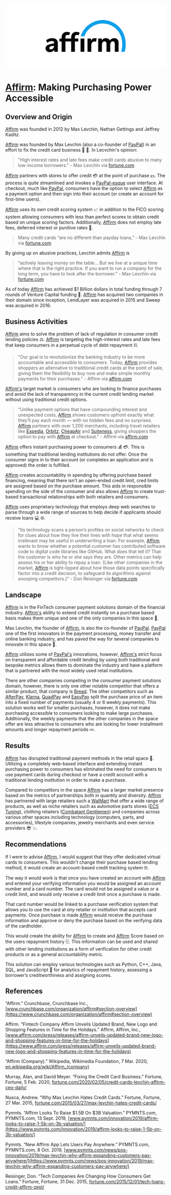 [![Affirm_Logo](/assets/img/affirm_logo.png)](https://www.affirm.com/)
# [Affirm](https://www.affirm.com/): Making Purchasing Power Accessible
 
## Overview and Origin
 
[Affirm](https://www.affirm.com/) was founded in 2012 by Max Levchin, Nathan Gettings and Jeffrey Kaditz.
 
[Affirm](https://www.affirm.com/) was founded by Max Levchin (also a co-founder of [PayPal](https://www.paypal.com/us/home)) in an effort to fix the credit card business :clap: :raised_hands:. In Lecvchin's opinion:
 
> "High interest rates and late fees make credit cards abusive to many low-income borrowers." - Max Levchin via [fortune.com](https://fortune.com/2020/02/05/credit-cards-levchin-affirm-ceo-daily/)
 
[Affirm](https://www.affirm.com/) partners with stores to offer credit :credit_card: at the point of purchase :dollar:. The process is quite streamlined and invokes a [PayPal-esque](https://www.paypal.com/us/home) user interface. At checkout, much like [PayPal](https://www.paypal.com/us/home), consumers have the option to select [Affirm](https://www.affirm.com/) as a payment option and then sign into their account (or create an account for first-time users).
 
[Affirm](https://www.affirm.com/) uses its own credit scoring system :chart_with_upwards_trend: in addition to the FICO scoring system allowing consumers with less than perfect scores to obtain credit based on unique scoring factors. Additionally, [Affirm](https://www.affirm.com/) does not employ late fees, deferred interest or punitive rates :massage:.
 
> Many credit cards “are no different than payday loans,” - Max Levchin via [fortune.com](https://fortune.com/2020/02/05/credit-cards-levchin-affirm-ceo-daily/)
 
By giving up on abusive practices, Levchin admits [Affirm](https://www.affirm.com/) is
> “actively leaving money on the table… But we live at a unique time where that is the right practice. If you want to run a company for the long term, you have to look after the borrower." - Max Levchin via [fortune.com](https://fortune.com/2020/02/05/credit-cards-levchin-affirm-ceo-daily/)
 
As of today [Affirm](https://www.affirm.com/) has achieved $1 Billion dollars in total funding through 7 rounds of Venture Capital funding :money_mouth_face:. [Affirm](https://www.affirm.com/) has acquired two companies in their domain since inception, LendLayer was acquired in 2015 and Sweep was acquired in 2016.
 
 
## Business Activities
 
[Affirm](https://www.affirm.com/) aims to solve the problem of lack of regulation in consumer credit lending policies :balance_scale:. [Affirm](https://www.affirm.com/) is targeting the high-interest rates and late fees that keep consumers in a perpetual cycle of debt repayment :chains:.
 
>"Our goal is to revolutionize the banking industry to be more accountable and accessible to consumers. Today, [Affirm](https://www.affirm.com/) provides shoppers an alternative to traditional credit cards at the point of sale, giving them the flexibility to buy now and make simple monthly payments for their purchases." - Affirm via [affirm.com](https://www.affirm.com/press/releases/affirm-unveils-updated-brand-new-logo-and-shopping-features-in-time-for-the-holidays)
 
[Affirm's](https://www.affirm.com/) target market is consumers who are looking to finance purchases and avoid the lack of transparency in the current credit lending market without using traditional credit options.
 
>"Unlike payment options that have compounding interest and unexpected costs, [Affirm](https://www.affirm.com/) shows customers upfront exactly what they’ll pay each month — with no hidden fees and no surprises. [Affirm](https://www.affirm.com/) partners with over 1,200 merchants, including travel retailers like [Expedia](https://www.expedia.com/), [Orbitz](https://www.orbitz.com/), [CheapAir](https://www.cheapair.com/) and [Suiteness](https://www.suiteness.com/), giving shoppers the option to pay with [Affirm](https://www.affirm.com/) at checkout." - Affirm via [affirm.com](https://www.affirm.com/press/releases/affirm-unveils-updated-brand-new-logo-and-shopping-features-in-time-for-the-holidays)
 
[Affirm](https://www.affirm.com/) offers instant purchasing power to consumers :moneybag: :credit_card:. This is something that traditional lending institutions do not offer. Once the consumer signs in to their account (or completes an application and is approved) the order is fulfilled.
 
[Affirm](https://www.affirm.com/) creates accountability in spending by offering purchase based financing, meaning that there isn't an open-ended credit limit, cred limits are assigned based on the purchase amount. This aids in responsible spending on the side of the consumer and also allows [Affirm](https://www.affirm.com/) to create trust-based transactional relationships with both retailers and consumers.
 
[Affirm](https://www.affirm.com/) uses proprietary technology that employs deep web searches to parse through a wide range of sources to help decide if applicants should receive loans :computer:  :globe_with_meridians:.
 
>"Its technology scans a person’s profiles on social networks to check for clues about how they live their lives with hope that what seems irrelevant may be useful in underwriting a loan. For example, [Affirm](https://www.affirm.com/) wants to know whether a potential customer has contributed software code to digital code libraries like GitHub. What does that tell it? That the customer is who he or she says they are. Other metrics can help assess his or her ability to repay a loan. (Like other companies in the market, [Affirm](https://www.affirm.com/) is tight-lipped about how those data points specifically factor into a credit decision, to safeguard its algorithms against snooping competitors.)" - Don Reisinger via [fortune.com](https://fortune.com/2015/12/01/tech-loans-credit-affirm-zest/)
 
## Landscape
 
[Affirm](https://www.affirm.com/) is in the FinTech consumer payment solutions domain of the financial industry. [Affirm's](https://www.affirm.com/) ability to extend credit instantly on a purchase based basis makes them unique and one of the only companies in this space :key:.
 
Max Levchin, the founder of [Affirm](https://www.affirm.com/), is also the co-founder of [PayPal](https://www.paypal.com/us/home). [PayPal](https://www.paypal.com/us/home) one of the first innovators in the payment processing, money transfer and online banking industry, and has paved the way for several companies to innovate in this space :closed_lock_with_key:.
 
[Affirm](https://www.affirm.com/) utilizes some of [PayPal's](https://www.paypal.com/us/home) innovations, however, [Affirm's](https://www.affirm.com/) strict focus on transparent and affordable credit lending by using both traditional and bespoke metrics allows them to dominate the industry and have a platform that is partnered with the most widely used retail institutions. 
 
There are other companies competing in the consumer payment solutions domain, however, there is only one other notable competitor that offers a similar product, that company is [Bread](https://www.getbread.com/). The other competitors such as [AfterPay](https://www.afterpay.com/index), [Klarna](https://www.klarna.com/us/), [QuadPay](https://www.quadpay.com/) and [EasyPay](https://www.easypayfinance.com/) split the purchase price of an item into a fixed number of payments (usually 4 or 6 weekly payments). This solution works well for smaller purchases, however, it does not make purchasing accessible to consumers looking to make large purchases. Additionally, the weekly payments that the other companies in the space offer are less attractive to consumers who are looking for lower installment amounts and longer repayment periods :zzz:.
 
## Results
 
[Affirm](https://www.affirm.com/) has disrupted traditional payment methods in the retail space :muscle:. Utilizing a completely web-based interface and extending instant purchasing power to consumers has eliminated the need for consumers to use payment cards during checkout or have a credit account with a traditional lending institution in order to make a purchase.
 
Compared to competitors in the space [Affirm](https://www.affirm.com/) has a larger market presence based on the metrics of partnerships both in quantity and diversity. [Affirm](https://www.affirm.com/) has partnered with large retailers such a [WalMart](https://www.walmart.com/) that offer a wide range of products, as well as niche retailers such as automotive parts stores ([ECS Tuning](https://www.ecstuning.com/)), clothing retailers ([Combatant Gentlemen](https://combatgent.com/)) and companies across various other spaces including technology (computers, parts, and accessories), lifestyle companies, jewelry merchants and even service providers :sunglasses: :boom:.
 
## Recommendations
 
If I were to advise [Affirm](https://www.affirm.com/), I would suggest that they offer dedicated virtual cards to consumers. This wouldn't change their purchase based lending method, it would create an account-based credit tracking system :nerd_face:.
 
The way it would work is that once you have created an account with [Affirm](https://www.affirm.com/) and entered your verifying information you would be assigned an account number and a card number. The card would not be assigned a value or a credit limit, and would only receive a credit limit once a purchase is made.
 
That card number would be linked to a purchase verification system that allows you to use the card at *any* retailer or institution that accepts card payments. Once purchase is made [Affirm](https://www.affirm.com/) would receive the purchase information and approve or deny the purchase based on the verifying data of the cardholder.
 
This would create the ability for [Affirm](https://www.affirm.com/) to create and [Affirm](https://www.affirm.com/) Score based on the users repayment history :file_cabinet:. This information can be used and shared with other lending institutions as a form of verification for other credit products or as a general accountability metric.
 
This solution can employ various technologies such as Python, C++, Java, SQL, and JavaScript :memo: for analytics of repayment history, assessing a borrower’s creditworthiness and assigning scores.
 
## References
 
“Affirm.” Crunchbase, Crunchbase Inc.,
[www.crunchbase.com/organization/affirm#section-overview](https://www.crunchbase.com/organization/affirm#section-overview)
 
Affirm. “Fintech Company Affirm Unveils Updated Brand, New Logo and Shopping Features in Time for the Holidays.” Affirm, Affirm, Inc.,
[www.affirm.com/press/releases/affirm-unveils-updated-brand-new-logo-and-shopping-features-in-time-for-the-holidays](https://www.affirm.com/press/releases/affirm-unveils-updated-brand-new-logo-and-shopping-features-in-time-for-the-holidays)
 
“Affirm (Company).” Wikipedia, Wikimedia Foundation, 7 Mar. 2020,
[en.wikipedia.org/wiki/Affirm_(company)](https://en.wikipedia.org/wiki/Affirm_(company))
 
Murray, Alan, and David Meyer. “Fixing the Credit Card Business.” Fortune, Fortune, 5 Feb. 2020,
[fortune.com/2020/02/05/credit-cards-levchin-affirm-ceo-daily/](https://fortune.com/2020/02/05/credit-cards-levchin-affirm-ceo-daily/)
 
Nusca, Andrew. “Why Max Levchin Hates Credit Cards.” Fortune, Fortune, 27 Mar. 2015,
[fortune.com/2015/03/27/max-levchin-hates-credit-cards/](https://fortune.com/2015/03/27/max-levchin-hates-credit-cards/)
 
Pymnts. “Affirm Looks To Raise $1.5B On $3B Valuation.” PYMNTS.com, PYMNTS.com, 13 Sept. 2019,
[www.pymnts.com/innovation/2019/affirm-looks-to-raise-1-5b-on-3b-valuation/](https://www.pymnts.com/innovation/2019/affirm-looks-to-raise-1-5b-on-3b-valuation/)
 
Pymnts. “New Affirm App Lets Users Pay Anywhere.” PYMNTS.com, PYMNTS.com, 8 Oct. 2019,
[www.pymnts.com/news/pos-innovation/2019/max-levchin-why-affirm-expanding-customers-pay-anywhere/](https://www.pymnts.com/news/pos-innovation/2019/max-levchin-why-affirm-expanding-customers-pay-anywhere/)
 
Reisinger, Don. “Tech Companies Are Changing How Consumers Get Loans.” Fortune, Fortune, 31 Dec. 2015,
[fortune.com/2015/12/01/tech-loans-credit-affirm-zest/](https://fortune.com/2015/12/01/tech-loans-credit-affirm-zest/)
 